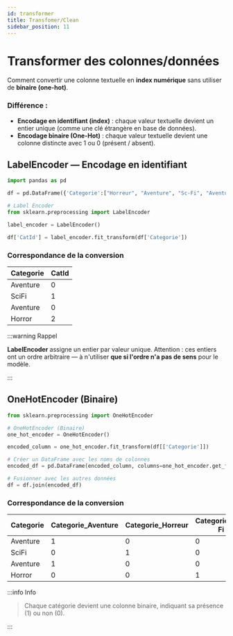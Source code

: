 ```yaml
---
id: transformer
title: Transfomer/Clean
sidebar_position: 11
---
```


# Transformer des colonnes/données

Comment convertir une colonne textuelle en **index numérique** sans utiliser de **binaire (one-hot)**.

### Différence :

- **Encodage en identifiant (index)** : chaque valeur textuelle devient un entier unique (comme une clé étrangère en base de données).
- **Encodage binaire (One-Hot)** : chaque valeur textuelle devient une colonne distincte avec 1 ou 0 (présent / absent).

## LabelEncoder — Encodage en identifiant

```py
import pandas as pd

df = pd.DataFrame({'Categorie':["Horreur", "Aventure", "Sc-Fi", "Aventure"], 'Title':["Saw", "La Jungle", "Slider", "Sharknado"]})

# Label Encoder
from sklearn.preprocessing import LabelEncoder

label_encoder = LabelEncoder()

df['CatId'] = label_encoder.fit_transform(df['Categorie'])
```

### Correspondance de la conversion

| Categorie | CatId |
|-------|--------|
| Aventure | 0 |
| SciFi | 1 |
| Aventure | 0 |
| Horror | 2 |

:::warning Rappel

**LabelEncoder** assigne un entier par valeur unique. Attention : ces entiers ont un ordre arbitraire — à n'utiliser **que si l'ordre n'a pas de sens** pour le modèle.

:::

## OneHotEncoder (Binaire)

```py
from sklearn.preprocessing import OneHotEncoder

# OneHotEncoder (Binaire)
one_hot_encoder = OneHotEncoder()

encoded_column = one_hot_encoder.fit_transform(df[['Categorie']])

# Créer un DataFrame avec les noms de colonnes
encoded_df = pd.DataFrame(encoded_column, columns=one_hot_encoder.get_feature_names_out(['Categorie']))

# Fusionner avec les autres données
df = df.join(encoded_df)

```

### Correspondance de la conversion

| Categorie | Categorie_Aventure | Categorie_Horreur | Categorie_Sci-Fi
|-------|--------|--------|--------|
| Aventure | 1 | 0 | 0 |
| SciFi | 0 | 1 | 0 |
| Aventure | 1 | 0 | 0 |
| Horror | 0 | 0 | 1 |

:::info Info

> Chaque catégorie devient une colonne binaire, indiquant sa présence (1) ou non (0).

:::
